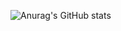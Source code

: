 
![Anurag's GitHub stats](https://github-readme-stats.vercel.app/api?username=sleepy-jelly&theme=dark&show_icons=true)


<!---
is a ✨ special ✨ repository because its `README.md` (this file) appears on your GitHub profile.
You can click the Preview link to take a look at your changes.
--->
